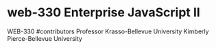 # web-330 Enterprise JavaScript II
WEB-330 
#contributors 
Professor Krasso-Bellevue University 
Kimberly Pierce-Bellevue University
